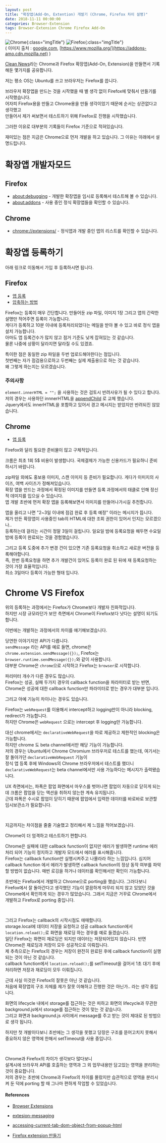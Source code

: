 ```yaml
---
layout: post
title: "확장앱(Add-On, Extention) 개발기 (Chrome, Firefox 차이 설명)"
date: 2018-11-11 00:00:00
categories: Browser-Extension
tags: Browser-Extension Chrome Firefox Add-On
---
```


![Chrome](https://www.google.com/chrome/static/images/chrome-logo.svg){:class="imgTitle"} ![Firefox](https://addons-amo.cdn.mozilla.net/fe725b21e516c3f4810194197c689f6c.svg){:class="imgTitle"}  
( 이미지 출처 : [google.com](https://www.google.com), [https://www.mozilla.org/](https://addons-amo.cdn.mozilla.net)  )  

[Clean News](https://cleannews.dveamer.com)라는 Chrome과 Firefox 확장앱(Add-On, Extension)을 만들면서 기록해둔 몇가지를 공유합니다.  

<!--more-->


저는 평소 OS는 Ubuntu를 쓰고 브라우저는 Firefox를 씁니다.  

브라우저 확장앱을 만드는 것을 시작했을 때 별 생각 없이 Firefox에 맞춰서 만들기를 시작했습니다.  
어자피 Firefox용을 만들고 Chrome용을 만들 생각이었기 때문에 순서는 상관없다고 생각했고  
만들어서 제가 써보면서 테스트하기 위해 Firefox로 진행을 시작했습니다.  

그러한 이유로 대부분의 기록들이 Firefox 기준으로 적혀있습니다.  

재미있는 점은 지금은 Chrome으로 먼저 개발을 하고 있습니다. 그 이유는 아래에서 설명드립니다.  


# 확장앱 개발자모드 

## Firefox 

  * [about:debugging](about:debugging) - 개발한 확장앱을 임시로 등록해서 테스트해 볼 수 있습니다.  
  * [about:addons](about:addons) - 사용 중인 정식 확장앱들을 확인할 수 있습니다.  

## Chrome

  * [chrome://extensions/](chrome://extensions/) - 정식앱과 개발 중인 앱의 리스트를 확인할 수 있습니다.  


# 확장앱 등록하기

아래 링크로 이동해서 가입 후 등록하시면 됩니다.  


## Firefox

  * [앱 등록](https://addons.mozilla.org/ko/developers)  
  * [압축하는 방법](https://developer.mozilla.org/en-US/docs/Mozilla/Add-ons/WebExtensions/Package_your_extension_)  

Firefox는 등록이 매우 간단합니다. 만들어둔 zip 파일, 이미지 1장 그리고 앱의 간략한 설명만 적어주면 등록이 가능합니다.  
게다가 등록하고 10분 이내에 등록처리되었다는 메일을 받아 볼 수 있고 바로 정식 앱을 설치 가능합니다.  
아마도 앱 등록건수가 많지 않고 점거 기준도 낮게 잡혀있는 것 같습니다.  
물론 나중에 상황이 달라지면 달라질 수도 있겠죠.  

특이한 점은 동일한 zip 파일을 두번 업로드해야한다는 점입니다.  
첫번째는 자가 점검용으로하고 두번째는 실제 제출용으로 하는 것 같습니다.  
왜 그렇게 하는지는 모르겠습니다.  

### 주의사항 

```element.innerHTML = "";``` 을 사용하는 것은 검토시 반려사유가 될 수 있다고 합니다.  
저의 경우는 사용하던 innnerHTML을 [appendChild](https://www.w3schools.com/jsref/met_node_appendchild.asp) 로 교체 했습니다.  
Jquery에서도 innerHTML을 포함하고 있어서 경고 메시지는 받았지만 반려되진 않았습니다.  

## Chrome

  * [앱 등록](https://chrome.google.com/webstore/developer/dashboard)  

Firefox와 달리 필요한 준비물이 많고 구체적입니다.  

크롬은 최초 1회 5$ 비용이 발생합니다. 국제결제가 가능한 신용카드가 필요하니 준비하시기 바랍니다.  

zip파일 외에도 홍보용 이미지, 스캔 이미지 등 준비가 필요합니다. 게다가 이미지의 사이즈, 여백 사이즈가 정해져있습니다.  
확장 앱을 만드는 과정에서 확정된 이미지를 만들면 등록 과정에서의 태클로 인해 정신적 데미지를 입으실 수 있습니다.  
앱 개발 초반에 먼저 확장 앱을 등록해보면서 이미지를 만들어나가시길 추천합니다.  

앱을 올리고 나면 "2~3일 이내에 점검 완료 후 등록 예정" 이라는 메시지가 뜹니다.  
제가 만든 확장앱이 사용중인 tab의 HTML에 대한 조회 권한이 있어서 인지는 모르겠으나..  
등록하는데 걸리는 시간이 정말 3일이 걸립니다. 일요일 밤에 등록요청을 해두면 수요일 밤에 등록이 완료되는 것을 경험했습니다.  

그리고 등록 도중에 추가 변경 건이 있으면 기존 등록요청을 취소하고 새로운 버전을 등록해야합니다.  
즉, 한번 등록요청을 하면 추가 개발건이 있어도 등록이 완료 된 뒤에 재 등록요청하는 것이 가장 효율적입니다.  
최소 3일마다 등록이 가능한 형태 입니다.  


# Chrome VS Firefox

위의 등록하는 과정에서는 Firefox가 Chrome보다 개발자 친화적입니다.  
하지만 시장 규모라던가 보안 측면에서 Chrome이 Firefox보다 낫다는 설명이 되기도 합니다.  

이번에는 개발하는 과정에서의 차이를 얘기해보겠습니다.  

당연한 이야기지만 API가 다릅니다.  
```sendMessage``` 라는 API를 예로 들면, chrome은 ```chrome.extension.sendMessage({});```, Firefox는 ```browser.runtime.sendMessage({});```와 같이 사용합니다.  
대부분 Chrome은 ```chrome```으로 시작하고 Firefox는 ```browser```로 시작합니다.  

파리미터 개수가 다른 경우도 많습니다.  
Firefox는 성공, 실패 두가지 경우의 callback function을 파라미터로 받는 반면,  
Chrome은 성공에 대한 callback function만 파라미터로 받는 경우가 대부분 입니다.  

그리고 아예 기능이 차이나는 경우도 있습니다.  

Firefox는 ```webRequest```를 이용해서 intercept하고 logging만이 아니라 blocking, redirect가 가능합니다.  
하지만 Chrome은 ```webRequest``` 으로는 intercept 후 logging만 가능합니다.  

대신 chrome에서는 ```declarativeWebRequest```을 따로 제공하고 제한적인 blocking은 가능합니다.  
하지만 chrome 도 beta channel에서만 해당 기능이 가능합니다.  
저의 경우는 Ubuntu에서 Chrome Chromium 브라우저로 테스트를 했는데, 여기서는 잘 돌아가던 ```declarativeWebRequest``` 기능이  
정식 앱 등록 후에 Windows의 Chrome 브라우저에서 테스트를 했더니 ```declarativeWebRequest```는 beta channel에서만 사용 가능하다는 메시지가 출력됐습니다.  

UX 측면에서는, 파폭은 팝업 화면에서 마우스를 벗어나면 팝업이 자동으로 닫히게 되는데 크롬은 팝업을 닫는 액션을 취하지 않는한 계속 유지됩니다.  
근데 파폭은 수시로 팝업이 닫히기 때문에 팝업에서 입력한 데이터를 바로바로 보관할 임시보관소가 필요합니다.  

<br>

지금까지는 차이점을 줄줄 기술했고 정리해서 제 느낌을 적어보겠습니다.  

Chrome이 더 엄격하고 테스트하기 편합니다.  

Chrome은 실패에 대한 callback function이 없지만 에러가 발생하면 runtime 에러처리 되어 기능이 정지하고 개발자 모드에서 에러를 표시해줍니다.  
Firefox는 callback function만 실행시켜주고 나몰라라 하는 느낌입니다. 심지어 callback function 에서 에러가 발생하면 callback function의 정상 동작 여부를 파악할 방법이 없습니다. 매번 로깅을 하거나 데이터를 확인해서만 확인이 가능합니다.  

초반에는 Firefox에서 개발하고 Chrome으로 porting을 했습니다. 그러다보니 Firefox에서 잘 돌아간다고 생각했던 기능이 깔끔하게 마무리 되지 않고 있었던 것을 Chrome에서 확인하게 되는 경우가 많았습니다. 그래서 지금은 거꾸로 Chrome에서 개발하고 Firefox로 porting 중입니다.  

<br>

그리고 Firefox는 callback의 시작시점도 애매합니다.  
storage.local에 데이터 저장을 요청하고 성공 callback function에서 ```location.reload();```로 화면을 재로딩 하는 경우를 예로 들겠습니다.  
일단 Firefox는 화면이 재로딩은 되지만 데이터는 저장되어있지 않습니다. 반면 Chrome은 재로딩과 저장이 모두 성공적으로 이뤄집니다.  
제 추측으로는 Firefox의 경우는 저장이 완전히 완료된 후에 callback function이 실행되는 것이 아닌 것 같습니다.  
callback function에서 ```location.reload();```를 setTimeout을 걸어서 1초 대기 후에 처리하면 저장과 재로딩이 모두 이뤄집니다.  

근데 사실 이것은 Firefox의 잘못은 아닌 것 같습니다.  
처음에 확장앱의 구조 자체를 제가 잘못 이해하고 진행한 것은 아닌가.. 라는 생각 중입니다.  

화면의 lifecycle 내에서 storage를 접근하는 것은 피하고 화면의 lifecycle과 무관한 background.js에서 storage를 접근하는 것이 맞는 것 같습니다.  
그리고 화면과 background.js 사이에서 message를 주고 받는 것이 제대로 된 방법으로 생각 됩니다.  

하지만 첫 개발이다보니 초반에는 그 생각을 못했고 당장은 구조를 뜯어고치지 못해서 중요하지 않은 영역에 한해서 setTimeout을 사용 중입니다.  

<br>

Chrome과 Firefox의 차이가 생각보다 많다보니  
설계시에 브라우저 API를 호출하는 영역과 그 외 업무내용만 담고있는 영역을 분리하는 것이 중요합니다.  
저의 경우는 초반에 Chrome과 Firefox의 차이를 몰랐지만 습관적으로 영역을 분리시켜 둔 덕에 porting 할 때 그나마 편하게 작업할 수 있었습니다.  


#### References 

  * [Browser Extensions](https://developer.mozilla.org/en-US/docs/Mozilla/Add-ons/WebExtensions/Content_scripts)

  * [extesion-messaging](https://developer.chrome.com/extensions/messaging) 

  * [accessing-current-tab-dom-object-from-popup-html](https://stackoverflow.com/questions/1964225/accessing-current-tab-dom-object-from-popup-html)

  * [Firefox extension 만들기](http://i5on9i.blogspot.com/2018/02/firefox-extension.html)




